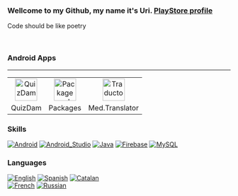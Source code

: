 ###  Wellcome to my Github, my name it's Uri. [PlayStore profile](https://play.google.com/store/apps/developer?id=Mednologic&hl=ca&gl=US)
Code should be like poetry

<br>

### Android Apps
<hr>
<table align="center">
 <tr>
    <td align="center">
       <a href="https://play.google.com/store/apps/details?id=app.medcraft.QuizDAM&hl=es&gl=US">
        <img width="50" alt="QuizDam" src="https://user-images.githubusercontent.com/71066003/165738469-b3cb330a-33ea-4ddd-b2ff-fa2898cfd8c5.png">
       </a>
    </td>
    <td align="center">
       <a href="https://play.google.com/store/apps/details?id=app.medcraft.listinstalledapplications&hl=ca&gl=US">
        <img width="50" alt="Package explorer" src="https://user-images.githubusercontent.com/71066003/165738477-860a263b-afbd-495c-abcb-e5a099d90250.png">
       </a>
        </td>
    <td align="center">
     <a href="https://play.google.com/store/apps/details?id=com.mednologic.triatgedigger&hl=ca&gl=US">
       <img width="50" alt="Traductor médico" src="https://user-images.githubusercontent.com/71066003/165738479-508e3e53-0763-4bed-adb8-894b1a415cc6.png">
    </a>
 </td>
 </tr>
 <tr>
   <td align="center">
     QuizDam
   </td>
   <td align="center">
     Packages
   </td>
   <td align="center">
     Med.Translator
   </td>
 </tr>
</table>

### Skills

[![Android](https://img.shields.io/badge/Android-3DDC84?style=for-the-badge&logo=android&logoColor=white&labelColor=101010)]()
[![Android_Studio](https://img.shields.io/badge/Android_Studio-3DDC84?style=for-the-badge&logo=android-studio&logoColor=white&labelColor=101010)]()
[![Java](https://img.shields.io/badge/Java-007396?style=for-the-badge&logo=java&logoColor=white&labelColor=101010)]()
[![Firebase](https://img.shields.io/badge/Firebase-FFCA28?style=for-the-badge&logo=firebase&logoColor=white&labelColor=101010)]()
[![MySQL](https://img.shields.io/badge/MySQL-4479A1?style=for-the-badge&logo=mysql&logoColor=white&labelColor=101010)]()

### Languages

[![English](https://img.shields.io/badge/ENGLISH---%20Advanced-green)]()
[![Spanish](https://img.shields.io/badge/SPANISH---%20Native-green)]()
[![Catalan](https://img.shields.io/badge/CATALAN---%20Native-green)]()
<br>
[![French](https://img.shields.io/badge/French---%20Low-orange)]()
[![Russian](https://img.shields.io/badge/Russian---%20Learning-red)]()
</br>

<!--
**mednologic/mednologic** is a ✨ _special_ ✨ repository because its `README.md` (this file) appears on your GitHub profile.

Here are some ideas to get you started:

- 🔭 I’m currently working on ...
- 🌱 I’m currently learning ...
- 👯 I’m looking to collaborate on ...
- 🤔 I’m looking for help with ...
- 💬 Ask me about ...
- 📫 How to reach me: ...
- 😄 Pronouns: ...
- ⚡ Fun fact: ...
-->

